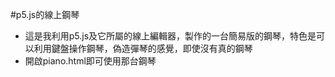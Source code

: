 #p5.js的線上鋼琴
<ul>
  <li>這是我利用p5.js及它所屬的線上編輯器，製作的一台簡易版的鋼琴，特色是可以利用鍵盤操作鋼琴，偽造彈琴的感覺，即使沒有真的鋼琴</li>
  <li>開啟piano.html即可使用那台鋼琴</li>
</ul>

